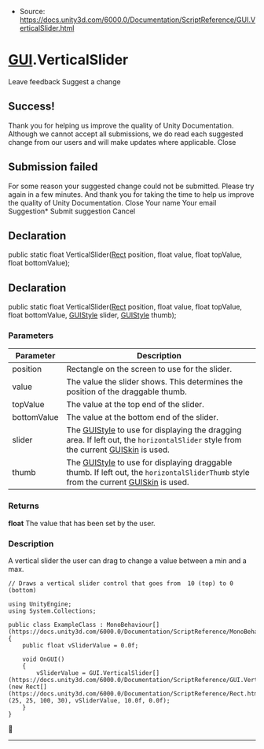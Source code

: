 * Source: https://docs.unity3d.com/6000.0/Documentation/ScriptReference/GUI.VerticalSlider.html

#  [GUI](https://docs.unity3d.com/6000.0/Documentation/ScriptReference/GUI.html).VerticalSlider
Leave feedback
Suggest a change
## Success!
Thank you for helping us improve the quality of Unity Documentation. Although we cannot accept all submissions, we do read each suggested change from our users and will make updates where applicable.
Close
## Submission failed
For some reason your suggested change could not be submitted. Please <a>try again</a> in a few minutes. And thank you for taking the time to help us improve the quality of Unity Documentation.
Close
Your name Your email Suggestion* Submit suggestion
Cancel
## Declaration
public static float VerticalSlider([Rect](https://docs.unity3d.com/6000.0/Documentation/ScriptReference/Rect.html) position, float value, float topValue, float bottomValue); 
## Declaration
public static float VerticalSlider([Rect](https://docs.unity3d.com/6000.0/Documentation/ScriptReference/Rect.html) position, float value, float topValue, float bottomValue, [GUIStyle](https://docs.unity3d.com/6000.0/Documentation/ScriptReference/GUIStyle.html) slider, [GUIStyle](https://docs.unity3d.com/6000.0/Documentation/ScriptReference/GUIStyle.html) thumb); 
### Parameters
Parameter | Description  
---|---  
position | Rectangle on the screen to use for the slider.  
value | The value the slider shows. This determines the position of the draggable thumb.  
topValue | The value at the top end of the slider.  
bottomValue | The value at the bottom end of the slider.  
slider | The [GUIStyle](https://docs.unity3d.com/6000.0/Documentation/ScriptReference/GUIStyle.html) to use for displaying the dragging area. If left out, the `horizontalSlider` style from the current [GUISkin](https://docs.unity3d.com/6000.0/Documentation/ScriptReference/GUISkin.html) is used.  
thumb | The [GUIStyle](https://docs.unity3d.com/6000.0/Documentation/ScriptReference/GUIStyle.html) to use for displaying draggable thumb. If left out, the `horizontalSliderThumb` style from the current [GUISkin](https://docs.unity3d.com/6000.0/Documentation/ScriptReference/GUISkin.html) is used.  
### Returns
**float** The value that has been set by the user. 
### Description
A vertical slider the user can drag to change a value between a min and a max.
```
// Draws a vertical slider control that goes from  10 (top) to 0 (bottom)  
  
using UnityEngine;
using System.Collections;  
  
public class ExampleClass : MonoBehaviour[](https://docs.unity3d.com/6000.0/Documentation/ScriptReference/MonoBehaviour.html)
{
    public float vSliderValue = 0.0f;  
  
    void OnGUI()
    {
        vSliderValue = GUI.VerticalSlider[](https://docs.unity3d.com/6000.0/Documentation/ScriptReference/GUI.VerticalSlider.html)(new Rect[](https://docs.unity3d.com/6000.0/Documentation/ScriptReference/Rect.html)(25, 25, 100, 30), vSliderValue, 10.0f, 0.0f);
    }
}

```

* * *
